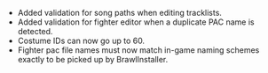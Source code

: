- Added validation for song paths when editing tracklists.
- Added validation for fighter editor when a duplicate PAC name is detected.
- Costume IDs can now go up to 60.
- Fighter pac file names must now match in-game naming schemes exactly to be picked up by BrawlInstaller.